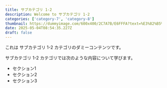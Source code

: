 ```yaml
---
title: サブカテゴリ 1-2
description: Welcome to サブカテゴリ 1-2
categories: ['category-7', 'category-8']
thumbnail: https://dummyimage.com/600x400/2C7A7B/E6FFFA?text=%E3%82%B5%E3%83%96%E3%82%AB%E3%83%86%E3%82%B4%E3%83%AA+1-2
date: 2025-05-04T08:54:35.227Z
draft: false
---
```



  これは サブカテゴリ 1-2 カテゴリのダミーコンテンツです。

  サブカテゴリ 1-2 カテゴリでは次のような内容について学びます。

  - セクション1
  - セクション2
  - セクション3
  